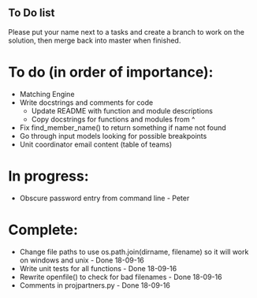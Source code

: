 ## To Do list  

Please put your name next to a tasks and create a branch to work on the
solution, then merge back into master when finished.  

# To do (in order of importance):    
* Matching Engine  
* Write docstrings and comments for code  
    - Update README with function and module descriptions  
    - Copy docstrings for functions and modules from ^  
* Fix find_member_name() to return something if name not found
* Go through input models looking for possible breakpoints  
* Unit coordinator email content (table of teams)


# In progress:  
* Obscure password entry from command line - Peter  

# Complete:  
* Change file paths to use os.path.join(dirname, filename) so it will 
    work on windows and unix - Done 18-09-16  
* Write unit tests for all functions - Done 18-09-16  
* Rewrite openfile() to check for bad filenames - Done 18-09-16  
* Comments in projpartners.py - Done 18-09-16